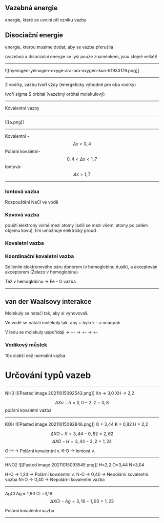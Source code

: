 ## Vazebná energie
energie, které se uvolní při vzniku vazby

## Disociační energie
energie, kterou musíme dodat, aby se vazba přerušila

(vazebná a disociační energie se lyší pouze znaménkem, jsou stejně velké)!

---

![[hyerogen-yelnogen-oxyge-ara-ara-oxygen-kun-61933179.png]]

---

2 vodíky, vazbu tvoří vždy (energeticky výhodné pro oba vodíky)

tvoří sigma S orbital (vazebný orbital molekulový)

---

Kovalentní vazby

---
![[a.png]]

---
Kovalentní - $$ Δx < 0,4$$
Polární kovaletní- $$ 0,4 < Δx < 1,7$$
Iontová- $$ Δx > 1,7 $$

---
### Iontová vazba
Rozpouštění NaCl ve vodě

### Kovová vazba
pouští elektrony volně mezi atomy (sdíli se mezi všemi atomy po celém objemu kovu), tím umožnuje elektrický proud

### Kovaletní vazba


### Koordinační kovaletní vazba
Sdílením elektronového páru donorem (v hemoglobinu dusík), a akceptován akceptorem (Železo v hemoglobinu)

Též v hemoglobinu -> Fe - O vazba

---
## van der Waalsovy interakce
Molekuly se natačí tak, aby si vyhovovali.

Ve vodě se natačí molekuly tak, aby + bylo k - a nnaopak

V ledu se molekuly uspořídají -> +- -> +- -> +-

### Vodíkový můstek

10x slabší než normální vazba

# Určování typů vazeb

---
NH3
![[Pasted image 20211015092543.png]]
Xn -> 3,0
XH -> 2,2

$$ \Delta Xn-h=3,0-2,2=0,8$$
polární kovaletní vazba

---
KOH
![[Pasted image 20211015092846.png]]
O = 3,44
K = 0,82
H = 2,2

$$ \Delta XO-K=3,44-0,82=2,62$$
$$ \Delta XO-H=3,44-2,2=1,24$$

O-H -> Polární kovalentní v.
K-O -> Iontová v.

---
HNO2
![[Pasted image 20211015093545.png]]
H=2,2
O=3,44
N=3,04


H-O -> 1,24 -> Polární kovalentní v.
N-O -> 0,40 -> Nepolární kovalentní vazba
N=O -> 0,40 -> Nepolární kovalentní vazba

---
AgCl
Ag = 1,93
Cl =3,16
$$ \Delta XCl-Ag=3,16-1,93=1,23$$

Polární kovalentní vazba

---